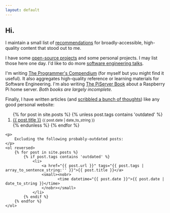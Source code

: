 ```yaml
---
layout: default
---
```


<section>
    <h1>Hi.</h1>
    <p>
        I maintain a small list of <a href="{{ site.baseurl }}/recommendations/">recommendations</a> for broadly-accessible, high-quality content that stood out to me.
    </p>
    <p>
        I have some <a href="https://github.com/QasimK">open-source
        projects</a> and some personal projects. I may list those here one day. I'd like to do more <a href="{{ site.baseurl }}/talks/">software engineering talks</a>.
    </p>
    <p>
        I'm writing <a href="https://qasimk.gitbooks.io/programmers-compendium/content/">The Programmer's Compendium</a> (for myself but you might find it useful). It also aggregates high-quality reference or learning materials for Software Engineering. I'm also writing <a href="https://qasimk.gitbooks.io/piserver-book/content/">The PiServer Book</a> about a Raspberry Pi home server. <em>Both books are largely incomplete.</em>
    </p>
    <p>
        Finally, I have written articles (and <a href="{{ site.baseurl }}/scribbles/">scribbled a bunch of thoughts</a>) like any good personal website:
    </p>
    <ol reversed>
        {% for post in site.posts %}
            {% unless post.tags contains 'outdated' %}
                <li>
                    <a href="{{ post.url }}" tags="{{ post.tags | array_to_sentence_string:'' }}">{{ post.title }}</a>
                    <small><nobr>
                           <time datetime="{{ post.date }}">{{ post.date | date_to_string }}</time>
                    </nobr></small>
                </li>
            {% endunless %}
        {% endfor %}
    </ol>

    <p>
        Excluding the following probably-outdated posts:
    </p>
    <ol reversed>
        {% for post in site.posts %}
            {% if post.tags contains 'outdated' %}
                <li>
                    <a href="{{ post.url }}" tags="{{ post.tags | array_to_sentence_string:'' }}">{{ post.title }}</a>
                    <small><nobr>
                           <time datetime="{{ post.date }}">{{ post.date | date_to_string }}</time>
                    </nobr></small>
                </li>
            {% endif %}
        {% endfor %}
    </ol>
</section>
